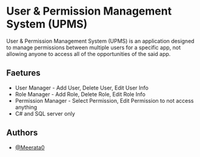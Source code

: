 # User & Permission Management System (UPMS)

User & Permission Management System (UPMS) is an application designed to manage permissions between multiple users for a specific app, not allowing anyone to access all of the opportunities of the said app.

## Faetures

- User Manager - Add User, Delete User, Edit User Info
- Role Manager - Add Role, Delete Role, Edit Role Info
- Permission Manager - Select Permission, Edit Permission to not access anything
- C# and SQL server only

## Authors

- [@Meerata0](https://github.com/Meerata0)
